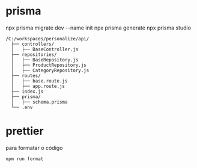 # prisma

npx prisma migrate dev --name init
npx prisma generate
npx prisma studio

```
/C:/workspaces/personalize/api/
  ├── controllers/
  │   ├── BaseController.js
  ├── repositories/
  │   ├── BaseRepository.js
  │   ├── ProductRepository.js
  │   ├── CategoryRepository.js
  ├── routes/
  │   ├── base.route.js
  │   ├── app.route.js
  ├── index.js
  ├── prisma/
  │   ├── schema.prisma
  └── .env
```

# prettier
para formatar o código
```
npm run format
```